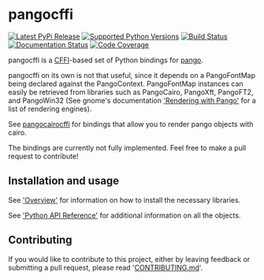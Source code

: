 # pangocffi

[![Latest PyPi Release](https://img.shields.io/pypi/v/pangocffi.svg)](https://pypi.python.org/pypi/pangocffi)
[![Supported Python Versions](https://img.shields.io/pypi/pyversions/pangocffi.svg?style=flat)](https://pypi.python.org/pypi/pangocffi)
[![Build Status](https://github.com/leifgehrmann/pangocffi/actions/workflows/build.yml/badge.svg)](https://github.com/leifgehrmann/pangocffi/actions)
[![Documentation Status](https://readthedocs.org/projects/pangocffi/badge/?version=latest)](https://pangocffi.readthedocs.io/en/latest/?badge=latest)
[![Code Coverage](https://codecov.io/gh/leifgehrmann/pangocffi/branch/master/graph/badge.svg)](https://codecov.io/gh/leifgehrmann/pangocffi)

pangocffi is a [CFFI]-based set of Python bindings for [pango].

pangocffi on its own is not that useful, since it depends on a PangoFontMap
being declared against the PangoContext.
PangoFontMap instances can easily be retrieved from libraries such as
PangoCairo, PangoXft, PangoFT2, and PangoWin32 (See gnome's documentation
['Rendering with Pango'] for a list of rendering engines).

See [pangocairocffi] for bindings that allow you to render pango objects with
cairo.

[pangocairocffi]: https://github.com/leifgehrmann/pangocairocffi
['Rendering with Pango']: https://developer.gnome.org/pango/stable/rendering.html


The bindings are currently not fully implemented. Feel free to make a pull
request to contribute!

[CFFI]: https://cffi.readthedocs.org/
[pango]: https://pango.org/

## Installation and usage

See ['Overview'] for information on how to install the necessary libraries.

See ['Python API Reference'] for additional information on all the objects.

['Overview']: https://pangocffi.readthedocs.io/en/latest/overview.html
['Python API Reference']: https://pangocffi.readthedocs.io/en/latest/modules.html

## Contributing

If you would like to contribute to this project, either by leaving feedback or
submitting a pull request, please read '[CONTRIBUTING.md]'.

[CONTRIBUTING.md]: CONTRIBUTING.md
